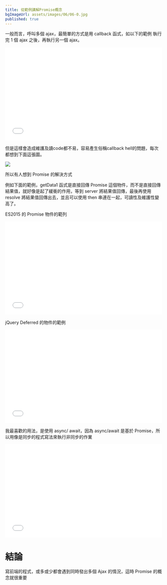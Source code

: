 ```yaml
---
title: 從範例講解Promise概念
bgImageUrl: assets/images/06/06-0.jpg
published: true
---
```


一般而言，呼叫多個 ajax，最簡單的方式是用 callback 函式，如以下的範例
執行完 1 個 ajax 之後，再執行另一個 ajax。

<iframe width="100%" height="300" src="//jsfiddle.net/thomascsd/ut3cv27k/embedded/js,html,result/" allowfullscreen="allowfullscreen" allowpaymentrequest frameborder="0"></iframe>
 
但是這樣會造成維護及讀code都不易，容易產生俗稱callback hell的問題，每次都想到下面這張圖。

<img class="img-fluid" src="assets/images/06/06-1.png">

所以有人想到 Promise 的解決方式

例如下面的範例，getData1 函式是直接回傳 Promise 這個物件，而不是直接回傳結果值，就好像是起了緩衝的作用，等到 server 將結果值回傳，最後再使用 resolve 將結果值回傳出去，並且可以使用 then 串連在一起，可讀性及維護性變高了。

ES2015 的 Promise 物件的範列

<iframe width="100%" height="300" src="//jsfiddle.net/thomascsd/hu98b63j/4/embedded/js,html,result/" allowfullscreen="allowfullscreen" allowpaymentrequest frameborder="0"></iframe>

jQuery Deferred 的物件的範例

<iframe width="100%" height="300" src="//jsfiddle.net/thomascsd/e2gp57h6/6/embedded/js,html,result/" allowfullscreen="allowfullscreen" allowpaymentrequest frameborder="0"></iframe>

我最喜歡的用法，是使用 async/ await，因為 async/await 是基於 Promise，所以用像是同步的程式寫法來執行非同步的作業

<iframe width="100%" height="300" src="//jsfiddle.net/thomascsd/xftmdsb9/3/embedded/js,html,result/" allowfullscreen="allowfullscreen" allowpaymentrequest frameborder="0"></iframe>

# 結論

寫前端的程式，或多或少都會遇到同時發出多個 Ajax 的情況，這時 Promise 的概念就很重要
